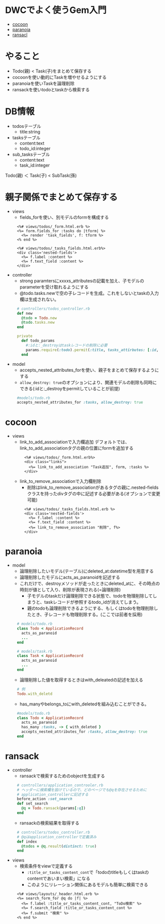 # DWCでよく使うGem入門

- [cocoon](https://github.com/nathanvda/cocoon)
- [paranoia](https://github.com/rubysherpas/paranoia)
- [ransacl](https://github.com/activerecord-hackery/ransack)

# やること
- Todo(親) < Task(子)をまとめて保存する
- cocoonを使い動的にTaskを増やせるようにする
- paranoiaを使いTaskを論理削除
- ransackを使いtodoとtaskから検索する

# DB情報
- todosテーブル
  - title:string
- tasksテーブル
  - content:text
  - todo_id:integer
- sub_tasksテーブル
  - content:text
  - task_id:integer

Todo(親) ＜ Task(子) < SubTask(孫)

# 親子関係でまとめて保存する
- views
  - fields_forを使い、別モデルのformを構成する
  ```erb
    <%# views/todos/_form.html.erb %>
    <%= form.fields_for :tasks do |tform| %>
      <%= render 'task_fields', f: tform %>
    <% end %>
  ```
  ```erb
    <%# views/todos/_tasks_fields.html.erb%>
    <div class='nested-fields'>
      <%= f.label :content %>
      <%= f.text_field :content %>
    </div>
  ```
- controller
  - strong paramtersにxxxxs_attributesの記載を加え、子モデルのparameterを受け取れるようにする
  - @todo.tasks.newで空の子レコードを生成。これをしないとtaskの入力欄は生成されない。
  ```ruby
    # controllers/todos_controller.rb
    def new
      @todo = Todo.new
      @todo.tasks.new
    end

    private
      def todo_params
        #:idと:_destroyはtaskレコードの削除に必要
        params.require(:todo).permit(:title, tasks_attirbutes: [:id, :content, :_destory])
      end
  ```
- model
  - accepts_nested_attributes_forを使い、親子をまとめて保存するようにする
  - `allow_destroy: true`のオプションにより、関連モデルの削除も同時にできる(:idと:_destroyをpermitしていることが前提)
  ```ruby
    #models/todo.rb
    accepts_nested_attributes_for :tasks, allow_destroy: true
  ```
# cocoon
- views
  - link_to_add_associationで入力欄追加
    デフォルトでは、link_to_add_associationタグの親の位置にformを追加する
    ```erb
      <%# views/todos/_form.html.erb%>
      <div class="links">
        <%= link_to_add_association "Task追加", form, :tasks %>
      </div>
    ```
  - link_to_remove_associationで入力欄削除
    - 削除はlink_to_remove_associationがあるタグの親に.nested-fieldsクラスを持ったdivタグの中に記述する必要がある(オプションで変更可能)
    ```erb 
      <%# views/todos/_tasks_fields.html.erb %>
      <div class='nested-fields'>
        <%= f.label :content %>
        <%= f.text_field :content %>
        <%= link_to_remove_association "削除", f%>
      </div>
    ```

# paranoia
- model
  - 論理削除したいモデル(テーブル)にdeleted_at:datetime型を用意する
  - 論理削除したモデルにacts_as_paranoidを記述する
  - これだけで、destroyメソッドが走ったときにdeleted_atに、その時点の時刻が値として入り、削除が表現される(=論理削除)
    - 子モデルのtaskだけ論理削除できる状態で、todoを物理削除してしまうと、taskレコードが参照するtodo_idが消えてしまう。
    - 親のtodoも論理削除できるようにする、もしくはtodoを物理削除したとき、子レコードも物理削除する。(ここでは前者を採用)
  ```ruby
    # models/todo.rb
    class Todo < ApplicationRecord
      acts_as_paranoid
      ...
    end
  ```
  ```ruby
    # models/task.rb
    class Task < ApplicationRecord
      acts_as_paranoid
      ...
    end
  ```
  - 論理削除した値を取得するときはwith_deleatedの記述を加える
  ```ruby
    # 例
    Todo.with_deletd
  ```
  - has_manyやbelongs_toにwith_deletedを組み込むことができる。
  ```ruby
    #models/todo.rb
    class Todo < ApplicationRecord
      acts_as_paranoid
      has_many :tasks, -> { with_deleted }
      accepts_nested_attributes_for :tasks, allow_destroy: true
    end
  ```

# ransack
- controller
  - ransackで検索するためのobjectを生成する
  ```ruby
    # controllers/application_controoler.rb
    # ヘッダーに検索欄を設けているので、どのページでも@qを存在させるために
    # application_controllerに記述する
    before_action :set_search
    def set_search
      @q = Todo.ransack(params[:q])
    end
  ```
  - ransackの検索結果を取得する
  ```ruby
    # controllers/todos_controller.rb
    # @qはapplication_controllerで定義済み
    def index
      @todos = @q.result(distinct: true)
    end
  ```
- views
  - 検索条件をviewで定義する
    - `:title_or_tasks_content_cont`で「todoのtitleもしくはtaskのcontentであいまい検索」になる
    - このようにリレーション関係にあるモデルも簡単に検索できる
  ```erb
    <%# views/layouts/_header.html.erb %>
    <%= search_form_for @q do |f| %>
      <%= f.label :title_or_tasks_content_cont, "ToDo検索" %>
      <%= f.search_field :title_or_tasks_content_cont %>
      <%= f.submit "検索" %>
    <% end %>
  ```
